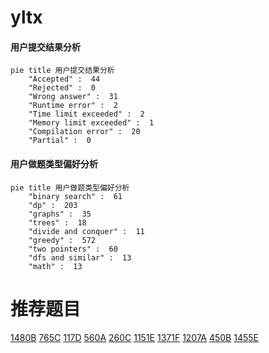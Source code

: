 # yltx

<!-- tabs:start -->



#### **用户提交结果分析**

```mermaid
pie title 用户提交结果分析
    "Accepted" :  44
    "Rejected" :  0
    "Wrong answer" :  31
    "Runtime error" :  2
    "Time limit exceeded" :  2
    "Memory limit exceeded" :  1
    "Compilation error" :  20
    "Partial" :  0
```

#### **用户做题类型偏好分析**

```mermaid
pie title 用户做题类型偏好分析
    "binary search" :  61
    "dp" :  203
    "graphs" :  35
    "trees" :  18
    "divide and conquer" :  11
    "greedy" :  572
    "two pointers" :  60
    "dfs and similar" :  13
    "math" :  13
```



<!-- tabs:end -->
# 推荐题目
[1480B](https://codeforces.com/contest/1480/problem/B)
[765C](https://codeforces.com/contest/765/problem/C)
[117D](https://codeforces.com/contest/117/problem/D)
[560A](https://codeforces.com/contest/560/problem/A)
[260C](https://codeforces.com/contest/260/problem/C)
[1151E](https://codeforces.com/contest/1151/problem/E)
[1371F](https://codeforces.com/contest/1371/problem/F)
[1207A](https://codeforces.com/contest/1207/problem/A)
[450B](https://codeforces.com/contest/450/problem/B)
[1455E](https://codeforces.com/contest/1455/problem/E)

